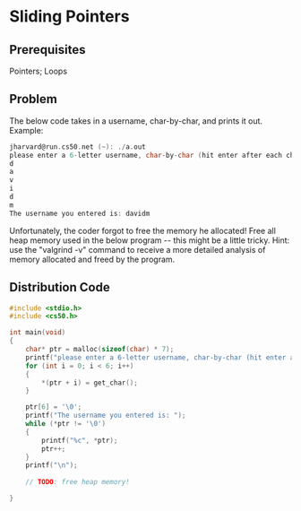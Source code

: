 # Sliding Pointers

## Prerequisites
Pointers; Loops

## Problem
The below code takes in a username, char-by-char, and prints it out. Example:
```c
jharvard@run.cs50.net (~): ./a.out
please enter a 6-letter username, char-by-char (hit enter after each character):
d
a
v
i
d
m
The username you entered is: davidm
```
Unfortunately, the coder forgot to free the memory he allocated! Free all heap memory used in the below program -- this might be a little tricky.
Hint: use the "valgrind -v" command to receive a more detailed analysis of memory allocated and freed by the program.

## Distribution Code
```c
#include <stdio.h>
#include <cs50.h>

int main(void)
{
    char* ptr = malloc(sizeof(char) * 7);
    printf("please enter a 6-letter username, char-by-char (hit enter after each character):\n");
    for (int i = 0; i < 6; i++)
    {
        *(ptr + i) = get_char();
    }

    ptr[6] = '\0';
    printf("The username you entered is: ");
    while (*ptr != '\0')
    {
        printf("%c", *ptr);
        ptr++;
    }
    printf("\n");
    
    // TODO: free heap memory!

}
```